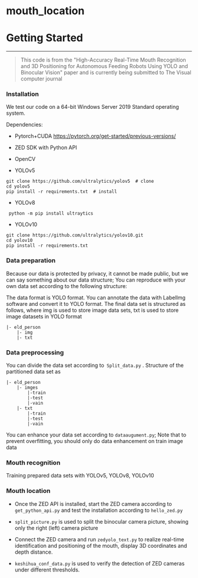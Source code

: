 # mouth_location
# Getting Started
---
> This code is from the "High-Accuracy Real-Time Mouth Recognition and 3D Positioning for Autonomous Feeding Robots Using YOLO and Binocular Vision" paper and is currently being submitted to The Visual computer journal
### Installation

We test our code on a 64-bit Windows Server 2019 Standard operating system.

  Dependencies:
- Pytorch+CUDA
https://pytorch.org/get-started/previous-versions/
- ZED SDK with Python API
- OpenCV

- YOLOv5
```
git clone https://github.com/ultralytics/yolov5  # clone
cd yolov5
pip install -r requirements.txt  # install
```
- YOLOv8
```
 python -m pip install ultraytics
```
- YOLOv10
```
git clone https://github.com/ultralytics/yolov10.git
cd yolov10
pip install -r requirements.txt
```
### Data preparation
Because our data is protected by privacy, it cannot be made public, but we can say something about our data structure; You can reproduce with your own data set according to the following structure:

The data format is YOLO format. You can annotate the data with LabelImg software and convert it to YOLO format. The final data set is structured as follows, where img is used to store image data sets, txt is used to store image datasets in YOLO format
```
|- eld_person
    |- img
    |- txt
```
### Data preprocessing

You can divide the data set according to` Split_data.py` . Structure of the partitioned data set as
```
|- eld_person
    |- imges
        |-train
        |-test
        |-vain
    |- txt
        |-train
        |-test
        |-vain
```
You can enhance your data set according to `dataaugument.py`; Note that to prevent overfitting, you should only do data enhancement on train image data



### Mouth recognition

Training prepared data sets with YOLOv5, YOLOv8, YOLOv10



### Mouth location

* Once the ZED API is installed, start the ZED camera according to `get_python_api.py` and test the installation according to `hello_zed.py`

* `split_picture.py` is used to split the binocular camera picture, showing only the right (left) camera picture

* Connect the ZED camera and run `zedyolo_text.py` to realize real-time identification and positioning of the mouth, display 3D coordinates and depth distance.

* `keshihua_conf_data.py` is used to verify the detection of ZED cameras under different thresholds.

